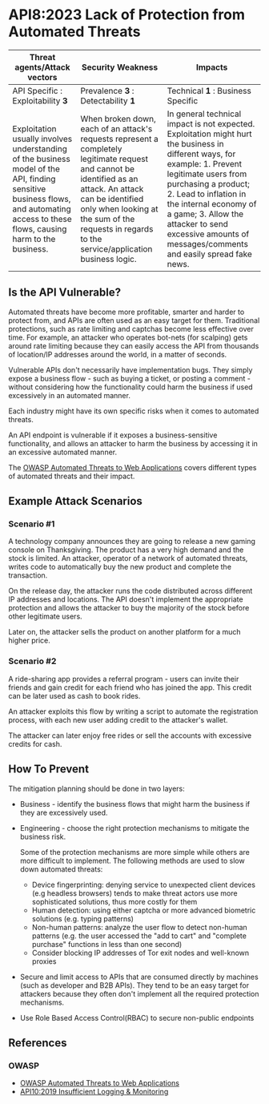 API8:2023 Lack of Protection from Automated Threats
===================================================

| Threat agents/Attack vectors | Security Weakness | Impacts |
| - | - | - |
| API Specific : Exploitability **3** | Prevalence **3** : Detectability **1** | Technical **1** : Business Specific |
| Exploitation usually involves understanding of the business model of the API, finding sensitive business flows, and automating access to these flows, causing harm to the business.  | When broken down, each of an attack's requests represent a completely legitimate request and cannot be identified as an attack. An attack can be identified only when looking at the sum of the requests in regards to the service/application business logic. | In general technical impact is not expected. Exploitation might hurt the business in different ways, for example: 1. Prevent legitimate users from purchasing a product; 2. Lead to inflation in the internal economy of a game; 3. Allow the attacker to send excessive amounts of messages/comments and easily spread fake news. |

## Is the API Vulnerable?

Automated threats have become more profitable, smarter and harder to protect
from, and APIs are often used as an easy target for them. Traditional
protections, such as rate limiting and captchas become less effective over time.
For example, an attacker who operates bot-nets (for scalping) gets around rate
limiting because they can easily access the API from thousands of location/IP
addresses around the world, in a matter of seconds.

Vulnerable APIs don't necessarily have implementation bugs. They simply expose
a business flow - such as buying a ticket, or posting a comment - without
considering how the functionality could harm the business if used excessively
in an automated manner.

Each industry might have its own specific risks when it comes to automated
threats.

An API endpoint is vulnerable if it exposes a business-sensitive functionality,
and allows an attacker to harm the business by accessing it in an excessive
automated manner.

The [OWASP Automated Threats to Web Applications][1] covers different types of
automated threats and their impact.

## Example Attack Scenarios

### Scenario #1

A technology company announces they are going to release a new gaming console
on Thanksgiving. The product has a very high demand and the stock is limited.
An attacker, operator of a network of automated threats, writes code to
automatically buy the new product and complete the transaction.

On the release day, the attacker runs the code distributed across different IP
addresses and locations. The API doesn't implement the appropriate protection
and allows the attacker to buy the majority of the stock before other
legitimate users.

Later on, the attacker sells the product on another platform for a much higher
price.


### Scenario #2

A ride-sharing app provides a referral program - users can invite their friends
and gain credit for each friend who has joined the app. This credit can be
later used as cash to book rides.

An attacker exploits this flow by writing a script to automate the registration
process, with each new user adding credit to the attacker's wallet.

The attacker can later enjoy free rides or sell the accounts with excessive
credits for cash.

## How To Prevent

The mitigation planning should be done in two layers:

* Business - identify the business flows that might harm the business if they
  are excessively used.
* Engineering - choose the right protection mechanisms to mitigate the business
  risk.

  Some of the protection mechanisms are more simple while others are more
  difficult to implement. The following methods are used to slow down automated
  threats:

  * Device fingerprinting: denying service to unexpected client devices (e.g
    headless browsers) tends to make threat actors use more sophisticated
    solutions, thus more costly for them
  * Human detection: using either captcha or more advanced biometric solutions
    (e.g. typing patterns)
  * Non-human patterns: analyze the user flow to detect non-human patterns
    (e.g.  the user accessed the "add to cart" and "complete purchase"
    functions in less than one second)
  * Consider blocking IP addresses of Tor exit nodes and well-known proxies
* Secure and limit access to APIs that are consumed directly by machines (such
  as developer and B2B APIs). They tend to be an easy target for attackers
  because they often don't implement all the required protection mechanisms.
* Use Role Based Access Control(RBAC) to secure non-public endpoints

## References

### OWASP

* [OWASP Automated Threats to Web Applications][1]
* [API10:2019 Insufficient Logging & Monitoring][2]

[1]: https://owasp.org/www-project-automated-threats-to-web-applications/
[2]: https://github.com/OWASP/API-Security/blob/master/2019/en/src/0xaa-insufficient-logging-monitoring.md
